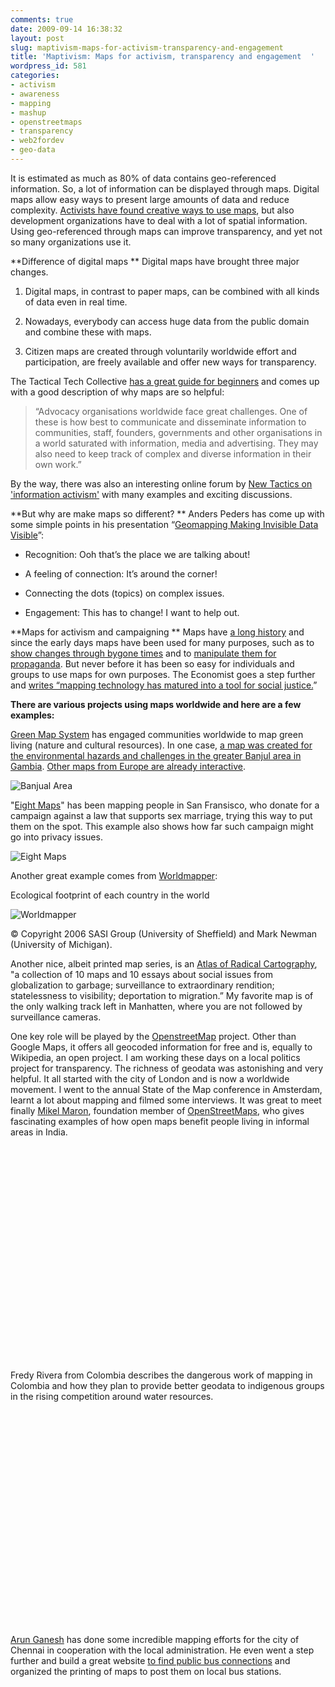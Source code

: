 ```yaml
---
comments: true
date: 2009-09-14 16:38:32
layout: post
slug: maptivism-maps-for-activism-transparency-and-engagement
title: 'Maptivism: Maps for activism, transparency and engagement  '
wordpress_id: 581
categories:
- activism
- awareness
- mapping
- mashup
- openstreetmaps
- transparency
- web2fordev
- geo-data
---
```


It is estimated as much as 80% of data contains geo-referenced information. So, a lot of information can be displayed through maps. Digital maps allow easy ways to present large amounts of data and reduce complexity. [Activists have found creative ways to use maps](http://www.crisscrossed.net/2008/05/05/6-innovative-grassroot-mashups-for-transparency/), but also development organizations have to deal with a lot of spatial information. Using geo-referenced through maps can improve transparency, and yet not so many organizations use it.

**Difference of digital maps
** Digital maps have brought three major changes.



	
  1. Digital maps, in contrast to paper maps, can be combined with all kinds of data even in real time.

	
  2. Nowadays, everybody can access huge data from the public domain and combine these with maps.

	
  3. Citizen maps are created through voluntarily worldwide effort and participation, are freely available and offer new ways for transparency.


The Tactical Tech Collective [has a great guide for beginners](http://www.tacticaltech.org/mapsforadvocacy) and comes up with a good description of why maps are so helpful:


> “Advocacy organisations worldwide face great challenges. One of these is how best to communicate and disseminate information to communities, staff, founders, governments and other organisations in a world saturated with information, media and advertising. They may also need to keep track of complex and diverse information in their own work.”


By the way, there was also an interesting online forum by [New Tactics on 'information activism'](http://www.newtactics.org/node/6179) with many examples and exciting discussions.

**But why are make maps so different?
** Anders Peders has come up with some simple points in his presentation “[Geomapping Making Invisible Data Visible](http://www.slideshare.net/anderspeders/geomapping-making-invisible-data-visible )”:



	
  * Recognition: Ooh that’s the place we are talking about!

	
  * A feeling of connection: It’s around the corner!

	
  * Connecting the dots (topics) on complex issues.

	
  * Engagement: This has to change! I want to help out.


**Maps for activism and campaigning
** Maps have [a long history](http://en.wikipedia.org/wiki/History_of_cartography) and since the early days maps have been used for many purposes, such as to [show changes through bygone times](http://lookbackmaps.net/#lat=37758000|lng=-122418000|zoom=14|checked=2,5,6,7,8|type=1) and to [manipulate them for propaganda](http://irevolution.wordpress.com/2009/06/16/how-to-lie-with-maps/). But never before it has been so easy for individuals and groups to use maps for own purposes. The Economist goes a step further and [writes “mapping technology has matured into a tool for social justice.](http://www.economist.com/sciencetechnology/tq/displayStory.cfm?story_id=13725877)”

**There are various projects using maps worldwide and here are a few examples:**

[Green Map System](http://www.greenmap.org) has engaged communities worldwide to map green living (nature and cultural resources). In one case, [a map was created for the environmental hazards and challenges in the greater Banjul area in Gambia](http://www.greenmap.org/greenhouse/files/The_Gambia_GreenMap.pdf  ). [Other maps from Europe are already interactive](http://www.opengreenmap.org/home).


![Banjual Area](/images/gambia-env.JPG)



"[Eight Maps](http://www.eightmaps.com/)" has been mapping people in San Fransisco, who donate for a campaign against a law that supports sex marriage, trying this way to put them on the spot. This example also shows how far such campaign might go into privacy issues.


![Eight Maps](/images/Bild-1.JPG)



Another great example comes from [Worldmapper](http://www.worldmapper.org/index.html  ):

Ecological footprint of each country in the world


![Worldmapper](/images/322.png)



© Copyright 2006 SASI Group (University of Sheffield) and Mark Newman (University of Michigan).

Another nice, albeit printed map series, is an [Atlas of Radical Cartography](http://www.an-atlas.com/), "a collection of 10 maps and 10 essays about social issues from globalization to garbage; surveillance to extraordinary rendition; statelessness to visibility; deportation to migration.” My favorite map is of the only walking track left in Manhatten, where you are not followed by surveillance cameras.

One key role will be played by the [OpenstreetMap](http://www.openstreetmap.org/) project. Other than Google Maps, it offers all geocoded information for free and is, equally to Wikipedia, an open project. I am working these days on a local politics project for transparency. The richness of geodata was astonishing and very helpful. It all started with the city of London and is now a worldwide movement. I went to the annual State of the Map conference in Amsterdam, learnt a lot about mapping and filmed some interviews. It was great to meet finally [Mikel Maron](http://brainoff.com/weblog/2009/08/17/1469), foundation member of [OpenStreetMaps](http://www.openstreetmap.org/), who gives fascinating examples of how open maps benefit people living in informal areas in India.

<object classid="clsid:d27cdb6e-ae6d-11cf-96b8-444553540000" width="425" height="344" codebase="http://download.macromedia.com/pub/shockwave/cabs/flash/swflash.cab#version=6,0,40,0"><param name="allowFullScreen" value="true" /><param name="allowScriptAccess" value="always" /><param name="src" value="http://www.youtube.com/v/YorsPedWb2M&amp;color1=0xb1b1b1&amp;color2=0xcfcfcf&amp;feature=player_embedded&amp;fs=1" /><param name="allowfullscreen" value="true" /><embed type="application/x-shockwave-flash" width="425" height="344" src="http://www.youtube.com/v/YorsPedWb2M&amp;color1=0xb1b1b1&amp;color2=0xcfcfcf&amp;feature=player_embedded&amp;fs=1" allowscriptaccess="always" allowfullscreen="true"></embed></object>

Fredy Rivera from Colombia describes the dangerous work of mapping in Colombia and how they plan to provide better geodata to indigenous groups in the rising competition around water resources.

<object classid="clsid:d27cdb6e-ae6d-11cf-96b8-444553540000" width="425" height="344" codebase="http://download.macromedia.com/pub/shockwave/cabs/flash/swflash.cab#version=6,0,40,0"><param name="allowFullScreen" value="true" /><param name="allowScriptAccess" value="always" /><param name="src" value="http://www.youtube.com/v/rufFmNiMKI0&amp;color1=0xb1b1b1&amp;color2=0xcfcfcf&amp;feature=player_embedded&amp;fs=1" /><param name="allowfullscreen" value="true" /><embed type="application/x-shockwave-flash" width="425" height="344" src="http://www.youtube.com/v/rufFmNiMKI0&amp;color1=0xb1b1b1&amp;color2=0xcfcfcf&amp;feature=player_embedded&amp;fs=1" allowscriptaccess="always" allowfullscreen="true"></embed></object>

[Arun Ganesh](http://twitter.com/PlaneMad) has done some incredible mapping efforts for the city of Chennai in cooperation with the local administration. He even went a step further and build a great website [to find public bus connections](http://busroutes.in/chennai/) and organized the printing of maps to post them on local bus stations.

<object classid="clsid:d27cdb6e-ae6d-11cf-96b8-444553540000" width="425" height="344" codebase="http://download.macromedia.com/pub/shockwave/cabs/flash/swflash.cab#version=6,0,40,0"><param name="allowFullScreen" value="true" /><param name="allowScriptAccess" value="always" /><param name="src" value="http://www.youtube.com/v/qTOr6au-j6s&amp;color1=0xb1b1b1&amp;color2=0xcfcfcf&amp;feature=player_embedded&amp;fs=1" /><param name="allowfullscreen" value="true" /><embed type="application/x-shockwave-flash" width="425" height="344" src="http://www.youtube.com/v/qTOr6au-j6s&amp;color1=0xb1b1b1&amp;color2=0xcfcfcf&amp;feature=player_embedded&amp;fs=1" allowscriptaccess="always" allowfullscreen="true"></embed></object>

